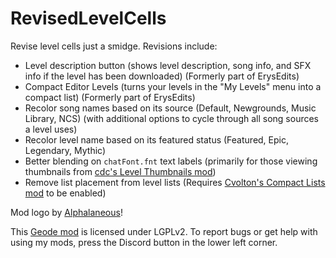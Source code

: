 # RevisedLevelCells
Revise level cells just a smidge. Revisions include:
- Level description button <cl>(shows level description, song info, and SFX info</c> <cy>if the level has been downloaded</c><cl>)</c> <cd>(Formerly part of ErysEdits)</c>
- Compact Editor Levels <cy>(turns your levels in the "My Levels" menu into a compact list)</c> <cd>(Formerly part of ErysEdits)</c>
- Recolor song names based on its source (Default, Newgrounds, Music Library, NCS) <cl>(with additional options to cycle through all song sources a level uses)</c>
- Recolor level name based on its featured status (<cy>Featured</c>, <co>Epic</c>, <cp>Legendary</c>, <cj>Mythic</c>)
- Better blending on `chatFont.fnt` text labels <cl>(primarily for those viewing thumbnails from [cdc's Level Thumbnails mod](mod:cdc.level_thumbnails))</c>
- Remove list placement from level lists <cl>(Requires [Cvolton's Compact Lists mod](mod:cvolton.compact_lists) to be enabled)</c>

Mod logo by [Alphalaneous](user:7834088)!

This [Geode mod](https://geode-sdk.org) is licensed under LGPLv2. To report bugs or get help with using my mods, press the Discord button in the lower left corner.